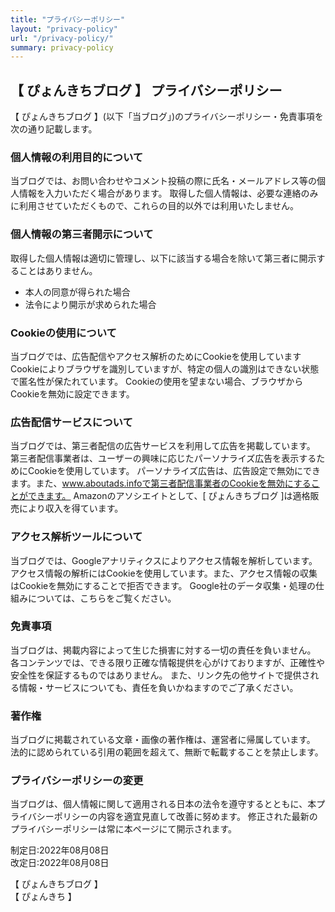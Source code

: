 ```yaml
---
title: "プライバシーポリシー"
layout: "privacy-policy"
url: "/privacy-policy/"
summary: privacy-policy
---
```


## 【 ぴょんきちブログ 】 プライバシーポリシー
【 ぴょんきちブログ 】(以下「当ブログ」)のプライバシーポリシー・免責事項を次の通り記載します。

### 個人情報の利用目的について
当ブログでは、お問い合わせやコメント投稿の際に氏名・メールアドレス等の個人情報を入力いただく場合があります。
取得した個人情報は、必要な連絡のみに利用させていただくもので、これらの目的以外では利用いたしません。

### 個人情報の第三者開示について
取得した個人情報は適切に管理し、以下に該当する場合を除いて第三者に開示することはありません。
- 本人の同意が得られた場合
- 法令により開示が求められた場合

### Cookieの使用について
当ブログでは、広告配信やアクセス解析のためにCookieを使用しています
Cookieによりブラウザを識別していますが、特定の個人の識別はできない状態で匿名性が保たれています。
Cookieの使用を望まない場合、ブラウザからCookieを無効に設定できます。

### 広告配信サービスについて
当ブログでは、第三者配信の広告サービスを利用して広告を掲載しています。
第三者配信事業者は、ユーザーの興味に応じたパーソナライズ広告を表示するためにCookieを使用しています。
パーソナライズ広告は、広告設定で無効にできます。また、www.aboutads.infoで第三者配信事業者のCookieを無効にすることができます。
Amazonのアソシエイトとして、[ ぴょんきちブログ ]は適格販売により収入を得ています。

### アクセス解析ツールについて
当ブログでは、Googleアナリティクスによりアクセス情報を解析しています。
アクセス情報の解析にはCookieを使用しています。また、アクセス情報の収集はCookieを無効にすることで拒否できます。
Google社のデータ収集・処理の仕組みについては、こちらをご覧ください。

### 免責事項
当ブログは、掲載内容によって生じた損害に対する一切の責任を負いません。
各コンテンツでは、できる限り正確な情報提供を心がけておりますが、正確性や安全性を保証するものではありません。
また、リンク先の他サイトで提供される情報・サービスについても、責任を負いかねますのでご了承ください。

### 著作権
当ブログに掲載されている文章・画像の著作権は、運営者に帰属しています。
法的に認められている引用の範囲を超えて、無断で転載することを禁止します。

### プライバシーポリシーの変更
当ブログは、個人情報に関して適用される日本の法令を遵守するとともに、本プライバシーポリシーの内容を適宜見直して改善に努めます。
修正された最新のプライバシーポリシーは常に本ページにて開示されます。

制定日:2022年08月08日</br>
改定日:2022年08月08日

【 ぴょんきちブログ 】</br>
【 ぴょんきち 】

